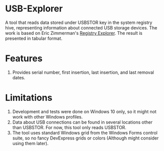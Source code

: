 # USB-Explorer
A tool that reads data stored under USBSTOR key in the system registry hive, representing information about connected USB storage devices. The work is based on Eric Zimmerman's [Registry Explorer](https://github.com/EricZimmerman/Registry). The result is presented in tabular format.

# Features
1. Provides serial number, first insertion, last insertion, and last removal dates.

# Limitations
1. Development and tests were done on Windows 10 only, so it might not work with other Windows profiles.
2. Data about USB connections can be found in several locations other than USBSTOR. For now, this tool only reads USBSTOR.
3. The tool uses standard Windows grid from the Windows Forms control suite, so no fancy DevExpress grids or colors (Although might consider using them later).

